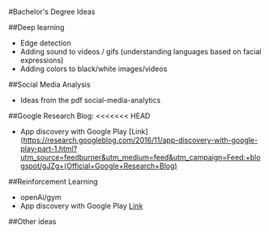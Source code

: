 #Bachelor's Degree Ideas

##Deep learning
- Edge detection
- Adding sound to videos / gifs (understanding languages based on facial expressions)
- Adding colors to black/white images/videos

##Social Media Analysis
- Ideas from the pdf social-media-analytics

##Google Research Blog:
<<<<<<< HEAD
- App discovery with Google Play [Link](https://research.googleblog.com/2016/11/app-discovery-with-google-play-part-1.html?utm_source=feedburner&utm_medium=feed&utm_campaign=Feed:+blogspot/gJZg+(Official+Google+Research+Blog)

##Reinforcement Learning
- openAi/gym
- App discovery with Google Play [Link](https://research.googleblog.com/2016/11/app-discovery-with-google-play-part-1.html?utm_source=feedburner&utm_medium=feed&utm_campaign=Feed:+blogspot/gJZg+(Official+Google+Research+Blog))

##Other ideas
